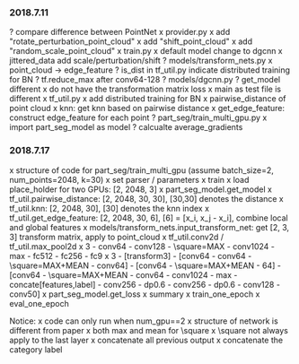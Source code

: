### 2018.7.11
? compare difference between PointNet
	x provider.py
		x add "rotate_perturbation_point_cloud"
		x add "shift_point_cloud"
		x add "random_scale_point_cloud"
	x train.py
		x default model change to dgcnn
		x jittered_data add scale/perturbation/shift
	? models/transform_nets.py
		x point_cloud -> edge_feature
		? is_dist in tf_util.py indicate distributed training for BN
		? tf.reduce_max after conv64-128
	? models/dgcnn.py
		? get_model different
		x do not have the transformation matrix loss
		x main as test file is different
	x tf_util.py
		x add distributed training for BN
		x pairwise_distance of point cloud
		x knn: get knn based on pairwise distance
		x get_edge_feature: construct edge_feature for each point
	? part_seg/train_multi_gpu.py
		x import part_seg_model as model
		? calcualte average_gradients

### 2018.7.17
x structure of code for part_seg/train_multi_gpu 
	(assume batch_size=2, num_points=2048, k=30)
	x set parser / parameters
	x train
		x load place_holder for two GPUs: [2, 2048, 3] 
		x part_seg_model.get_model
			x tf_util.pairwise_distance: [2, 2048, 30, 30], [30,30] denotes the distance
			x tf_util.knn: [2, 2048, 30], [30] denotes the knn index
			x tf_util.get_edge_feature: [2, 2048, 30, 6], [6] = [x_i, x_j - x_i], combine local and global features
			x models/transform_nets.input_transform_net: get [2, 3, 3] transform matrix, apply to point_cloud
				x tf_util.conv2d / tf_util.max_pool2d
				x 3 - conv64 - conv128 - \square=MAX - conv1024 - max - fc512 - fc256 - fc9
			x 3 - [transform3] - [conv64 - conv64 - \square=MAX+MEAN - conv64] - [conv64 - \square=MAX+MEAN - 64] - [conv64 - \square=MAX+MEAN - conv64 - conv1024 - max - concate[features,label] - conv256 - dp0.6 - conv256 - dp0.6 - conv128 - conv50] 
		x part_seg_model.get_loss
		x summary
		x train_one_epoch
		x eval_one_epoch

Notice:
x code can only run when num_gpu==2
x structure of network is different from paper
	x both max and mean for \square
	x \square not always apply to the last layer
	x concatenate all previous output
	x concatenate the category label 	
